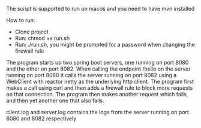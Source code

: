 The script is supported to run on macos and you need to have mvn installed

How to run:
* Clone project
* Run: chmod +x run.sh 
* Run: ./run.sh, you might be prompted for a password when changing the 
firewall rule

The program starts up two spring boot servers, one running on port 8080 and the 
other on port 8082. When calling the endpoint /hello on the server running on 
port 8080 it calls the server running on port 8082 using a WebClient with 
reactor netty as the underlying http client. The program first makes a call 
using curl and then adds a firewall rule to block more requests on that 
connection. The program then makes another request which fails, and then yet 
another one that also fails. 

client.log and server.log contains the logs from the server running on port 
8080 and 8082 respectively
